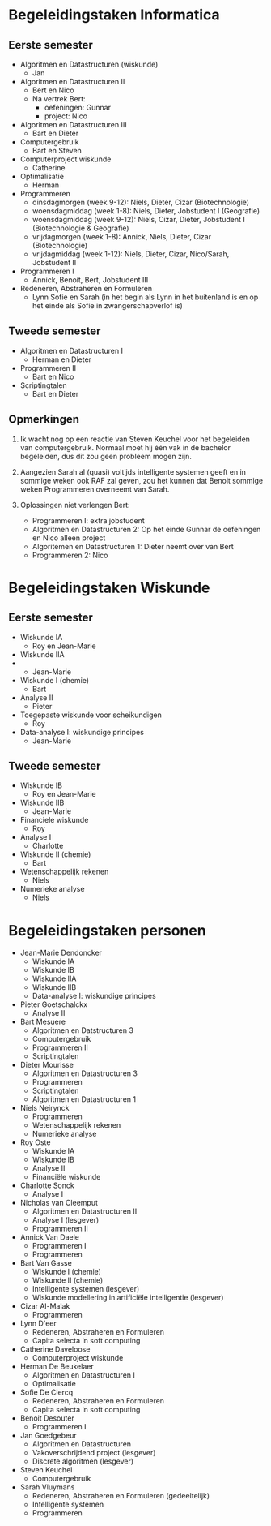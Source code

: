 Begeleidingstaken Informatica
=============================

Eerste semester
----------------

* Algoritmen en Datastructuren (wiskunde)
	- Jan
* Algoritmen en Datastructuren II
	- Bert en Nico
	- Na vertrek Bert:
		* oefeningen: Gunnar
		* project: Nico
* Algoritmen en Datastructuren III
	- Bart en Dieter
* Computergebruik
	- Bart en Steven
* Computerproject wiskunde
	- Catherine
* Optimalisatie
	- Herman
* Programmeren
	- dinsdagmorgen (week 9-12): Niels, Dieter, Cizar (Biotechnologie)
	- woensdagmiddag (week 1-8): Niels, Dieter, Jobstudent I (Geografie)
	- woensdagmiddag (week 9-12): Niels, Cizar, Dieter, Jobstudent I (Biotechnologie & Geografie)
	- vrijdagmorgen (week 1-8): Annick, Niels, Dieter, Cizar (Biotechnologie)
	- vrijdagmiddag (week 1-12): Niels, Dieter, Cizar, Nico/Sarah, Jobstudent II
* Programmeren I
	- Annick, Benoit, Bert, Jobstudent III
* Redeneren, Abstraheren en Formuleren
	- Lynn Sofie en Sarah (in het begin als Lynn in het buitenland is en op het einde als Sofie in zwangerschapverlof is)

Tweede semester
----------------

* Algoritmen en Datastructuren I
	- Herman en Dieter
* Programmeren II
	- Bart en Nico
* Scriptingtalen
	- Bart en Dieter

Opmerkingen
-----------

1. Ik wacht nog op een reactie van Steven Keuchel voor het begeleiden van computergebruik. Normaal moet hij één vak in de bachelor begeleiden, dus dit zou geen probleem mogen zijn.

2. Aangezien Sarah al (quasi) voltijds intelligente systemen geeft en in sommige weken ook RAF zal geven, zou het kunnen dat Benoit sommige weken Programmeren overneemt van Sarah.

3. Oplossingen niet verlengen Bert:
	* Programmeren I: extra jobstudent
	* Algoritmen en Datastructuren 2: Op het einde Gunnar de oefeningen en Nico alleen project
	* Algoritemen en Datastructuren 1: Dieter neemt over van Bert
	* Programmeren 2: Nico

Begeleidingstaken Wiskunde
==========================

Eerste semester
---------------

* Wiskunde IA
	- Roy en Jean-Marie
* Wiskunde IIA
*	- Jean-Marie
* Wiskunde I (chemie)
	- Bart
* Analyse II
	- Pieter
* Toegepaste wiskunde voor scheikundigen
	- Roy
* Data-analyse I: wiskundige principes
	- Jean-Marie

Tweede semester
---------------

* Wiskunde IB
	- Roy en Jean-Marie
* Wiskunde IIB
	- Jean-Marie
* Financiele wiskunde
	- Roy
* Analyse I
	- Charlotte
* Wiskunde II (chemie)
	- Bart
* Wetenschappelijk rekenen
	- Niels
* Numerieke analyse
	- Niels

Begeleidingstaken personen
==========================
* Jean-Marie Dendoncker
	- Wiskunde IA
	- Wiskunde IB
	- Wiskunde IIA
	- Wiskunde IIB
	- Data-analyse I: wiskundige principes
* Pieter Goetschalckx
	- Analyse II
* Bart Mesuere
	- Algoritmen en Datstructuren 3
	- Computergebruik
	- Programmeren II
	- Scriptingtalen
* Dieter Mourisse
	- Algoritmen en Datastructuren 3
	- Programmeren
	- Scriptingtalen
	- Algoritmen en Datastructuren 1
* Niels Neirynck
	- Programmeren
	- Wetenschappelijk rekenen
	- Numerieke analyse
* Roy Oste
	- Wiskunde IA
	- Wiskunde IB
	- Analyse II
	- Financiële wiskunde
* Charlotte Sonck
	- Analyse I
* Nicholas van Cleemput
	- Algoritmen en Datastructuren II
	- Analyse I (lesgever)
	- Programmeren II
* Annick Van Daele
	- Programmeren I
	- Programmeren
* Bart Van Gasse
	- Wiskunde I (chemie)
	- Wiskunde II (chemie)
	- Intelligente systemen (lesgever)
	- Wiskunde modellering in artificiële intelligentie (lesgever)
* Cizar Al-Malak
	- Programmeren
* Lynn D'eer
	- Redeneren, Abstraheren en Formuleren
	- Capita selecta in soft computing
* Catherine Daveloose
	- Computerproject wiskunde
* Herman De Beukelaer
	- Algoritmen en Datastructuren I
	- Optimalisatie
* Sofie De Clercq
	- Redeneren, Abstraheren en Formuleren
	- Capita selecta in soft computing
* Benoit Desouter
	- Programmeren I
* Jan Goedgebeur
	- Algoritmen en Datastructuren
	- Vakoverschrijdend project (lesgever)
	- Discrete algoritmen (lesgever)
* Steven Keuchel
	- Computergebruik
* Sarah Vluymans
	- Redeneren, Abstraheren en Formuleren (gedeeltelijk)
	- Intelligente systemen
	- Programmeren

